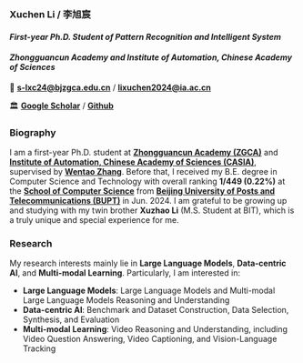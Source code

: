 ### **Xuchen Li / 李旭宸**

#### *First-year Ph.D. Student of Pattern Recognition and Intelligent System*

#### *Zhongguancun Academy and Institute of Automation, Chinese Academy of Sciences*

📧 [**s-lxc24@bjzgca.edu.cn**](mailto:s-lxc24@bjzgca.edu.cn) / [**lixuchen2024@ia.ac.cn**](mailto:lixuchen2024@ia.ac.cn) <be>

🏛️ [**Google Scholar**](https://scholar.google.com/citations?hl=en-US&user=9zHkraUAAAAJ) / [**Github**](https://github.com/Xuchen-Li)

### **Biography**

I am a first-year Ph.D. student at [**Zhongguancun Academy (ZGCA)**](http://bjzgca.edu.cn/) and [**Institute of Automation, Chinese Academy of Sciences (CASIA)**](http://www.ia.cas.cn/), supervised by [**Wentao Zhang**](https://zwt233.github.io/). Before that, I received my B.E. degree in Computer Science and Technology with overall ranking **1/449 (0.22%)** at the [**School of Computer Science**](https://scs.bupt.edu.cn/) from [**Beijing University of Posts and Telecommunications (BUPT)**](https://www.bupt.edu.cn/) in Jun. 2024. I am grateful to be growing up and studying with my twin brother **Xuzhao Li** (M.S. Student at BIT), which is a truly unique and special experience for me.

### **Research**

My research interests mainly lie in **Large Language Models**, **Data-centric AI**, and **Multi-modal Learning**. Particularly, I am interested in:

* **Large Language Models**: Large Language Models and Multi-modal Large Language Models Reasoning and Understanding
* **Data-centric AI**: Benchmark and Dataset Construction, Data Selection, Synthesis, and Evaluation
* **Multi-modal Learning**: Video Reasoning and Understanding, including Video Question Answering, Video Captioning, and Vision-Language Tracking
